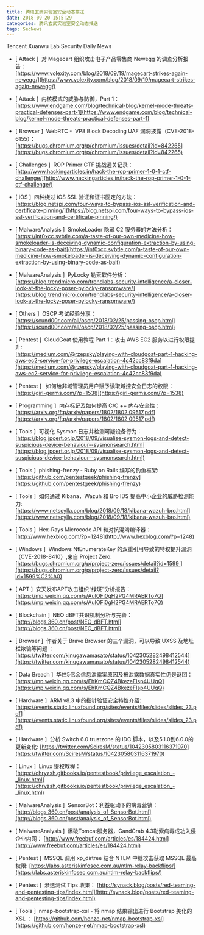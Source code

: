 ```yaml
---
title: 腾讯玄武实验室安全动态推送
date: 2018-09-20 15:5:29
categories: 腾讯玄武实验室安全动态推送
tags: SecNews
---
```


Tencent Xuanwu Lab Security Daily News  
* [ Attack ]  对 Magecart 组织攻击电子产品零售商 Newegg 的调查分析报告：   
[https://www.volexity.com/blog/2018/09/19/magecart-strikes-again-newegg/](https://www.volexity.com/blog/2018/09/19/magecart-strikes-again-newegg/)  

* [ Attack ]  内核模式的威胁与防御，Part 1：   
[https://www.endgame.com/blog/technical-blog/kernel-mode-threats-practical-defenses-part-1](https://www.endgame.com/blog/technical-blog/kernel-mode-threats-practical-defenses-part-1)  

* [ Browser ]  WebRTC -  VP8 Block Decoding UAF 漏洞披露（CVE-2018-6155）：   
[https://bugs.chromium.org/p/chromium/issues/detail?id=842265](https://bugs.chromium.org/p/chromium/issues/detail?id=842265)  

* [ Challenges ]  ROP Primer CTF 挑战通关记录：   
[http://www.hackingarticles.in/hack-the-rop-primer-1-0-1-ctf-challenge/](http://www.hackingarticles.in/hack-the-rop-primer-1-0-1-ctf-challenge/)  

* [ iOS ]  四种绕过 iOS SSL 验证和证书固定的方法：   
[https://blog.netspi.com/four-ways-to-bypass-ios-ssl-verification-and-certificate-pinning/](https://blog.netspi.com/four-ways-to-bypass-ios-ssl-verification-and-certificate-pinning/)  

* [ MalwareAnalysis ]  SmokeLoader 隐藏 C2 服务器的方法分析：   
[https://int0xcc.svbtle.com/a-taste-of-our-own-medicine-how-smokeloader-is-deceiving-dynamic-configuration-extraction-by-using-binary-code-as-bait](https://int0xcc.svbtle.com/a-taste-of-our-own-medicine-how-smokeloader-is-deceiving-dynamic-configuration-extraction-by-using-binary-code-as-bait)  

* [ MalwareAnalysis ]  PyLocky 勒索软件分析：   
[https://blog.trendmicro.com/trendlabs-security-intelligence/a-closer-look-at-the-locky-poser-pylocky-ransomware/](https://blog.trendmicro.com/trendlabs-security-intelligence/a-closer-look-at-the-locky-poser-pylocky-ransomware/)  

* [ Others ]  OSCP 考试经验分享：   
[https://scund00r.com/all/oscp/2018/02/25/passing-oscp.html](https://scund00r.com/all/oscp/2018/02/25/passing-oscp.html)  

* [ Pentest ]  CloudGoat 使用教程 Part 1：攻击 AWS EC2 服务以进行权限提升:   
[https://medium.com/@rzepsky/playing-with-cloudgoat-part-1-hacking-aws-ec2-service-for-privilege-escalation-4c42cc83f9da](https://medium.com/@rzepsky/playing-with-cloudgoat-part-1-hacking-aws-ec2-service-for-privilege-escalation-4c42cc83f9da)  

* [ Pentest ]   如何给非域管理员用户赋予读取域控安全日志的权限：   
[https://girl-germs.com/?p=1538](https://girl-germs.com/?p=1538)  

* [ Programming ]  内存标记及如何提高 C/C ++ 内存安全性：   
[https://arxiv.org/ftp/arxiv/papers/1802/1802.09517.pdf](https://arxiv.org/ftp/arxiv/papers/1802/1802.09517.pdf)  

* [ Tools ]  可视化 Sysmon 日志并检测可疑设备行为：   
[https://blog.jpcert.or.jp/2018/09/visualise-sysmon-logs-and-detect-suspicious-device-behaviour--sysmonsearch.html](https://blog.jpcert.or.jp/2018/09/visualise-sysmon-logs-and-detect-suspicious-device-behaviour--sysmonsearch.html)  

* [ Tools ]  phishing-frenzy - Ruby on Rails 编写的钓鱼框架:   
[https://github.com/pentestgeek/phishing-frenzy](https://github.com/pentestgeek/phishing-frenzy)  

* [ Tools ]  如何通过 Kibana，Wazuh 和 Bro IDS 提高中小企业的威胁检测能力:   
[https://www.netscylla.com/blog/2018/09/18/kibana-wazuh-bro.html](https://www.netscylla.com/blog/2018/09/18/kibana-wazuh-bro.html)  

* [ Tools ]  Hex-Rays Microcode API 和对抗混淆编译器：   
[http://www.hexblog.com/?p=1248](http://www.hexblog.com/?p=1248)  

* [ Windows ]  Windows NtEnumerateKey 的双重引用导致的特权提升漏洞（CVE-2018-8410）,来自 Project Zero:   
[https://bugs.chromium.org/p/project-zero/issues/detail?id=1599 ](https://bugs.chromium.org/p/project-zero/issues/detail?id=1599%C2%A0)  

* [ APT ]  安天发布APT攻击组织“绿斑”分析报告： 
[https://mp.weixin.qq.com/s/AulOFi0gH2PG4MRAERTo7Q](https://mp.weixin.qq.com/s/AulOFi0gH2PG4MRAERTo7Q)  

* [ Blockchain ]  NEO dBFT共识机制分析与完善： 
[http://blogs.360.cn/post/NEO_dBFT.html](http://blogs.360.cn/post/NEO_dBFT.html)  

* [ Browser ]  作者关于 Brave Browser 的三个漏洞，可以导致 UXSS 及地址栏欺骗等问题 ：  
[https://twitter.com/kinugawamasato/status/1042305282498412544](https://twitter.com/kinugawamasato/status/1042305282498412544)  

* [ Data Breach ]  华住5亿余信息泄露案原因及被泄露数据真实性仍是谜团： 
[https://mp.weixin.qq.com/s/EhKmCQZ4BkezeFIsp4UUqQ](https://mp.weixin.qq.com/s/EhKmCQZ4BkezeFIsp4UUqQ)  

* [ Hardware ]  ARM v8.3 中的指针验证安全特性介绍: 
[https://events.static.linuxfound.org/sites/events/files/slides/slides_23.pdf](https://events.static.linuxfound.org/sites/events/files/slides/slides_23.pdf)  

* [ Hardware ]  分析 Switch 6.0 trustzone 的 IDC 脚本，以及5.1.0到6.0.0的更新变化: 
[https://twitter.com/SciresM/status/1042305803116371970](https://twitter.com/SciresM/status/1042305803116371970)  

* [ Linux ]  Linux 提权教程： 
[https://chryzsh.gitbooks.io/pentestbook/privilege_escalation_-_linux.html](https://chryzsh.gitbooks.io/pentestbook/privilege_escalation_-_linux.html)  

* [ MalwareAnalysis ]  SensorBot：利益驱动下的病毒营销： 
[http://blogs.360.cn/post/analysis_of_SensorBot.html](http://blogs.360.cn/post/analysis_of_SensorBot.html)  

* [ MalwareAnalysis ]  爆破Tomcat服务器，GandCrab 4.3勒索病毒成功入侵企业内网： 
[http://www.freebuf.com/articles/es/184424.html](http://www.freebuf.com/articles/es/184424.html)  

* [ Pentest ]  MSSQL 调用 xp_dirtree 结合 NTLM 中继攻击获取 MSSQL 最高权限: 
[https://labs.asteriskinfosec.com.au/ntlm-relay-backflips/](https://labs.asteriskinfosec.com.au/ntlm-relay-backflips/)  

* [ Pentest ]  渗透测试 Tips 收集： 
[http://synack.blog/posts/red-teaming-and-pentesting-tips/index.html](http://synack.blog/posts/red-teaming-and-pentesting-tips/index.html)  

* [ Tools ]  nmap-bootstrap-xsl - 将 nmap 结果输出进行 Bootstrap 美化的 XSL ： 
[https://github.com/honze-net/nmap-bootstrap-xsl](https://github.com/honze-net/nmap-bootstrap-xsl)  

